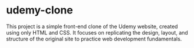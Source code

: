 # udemy-clone
This project is a simple front-end clone of the Udemy website, created using only HTML and CSS. It focuses on replicating the design, layout, and structure of the original site to practice web development fundamentals.
